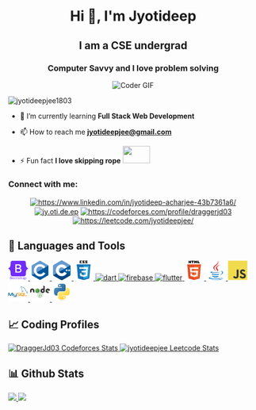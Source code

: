 <h1 align="center">Hi 👋, I'm Jyotideep</h1>
<h2 align="center">I am a CSE undergrad</h3>
<h3 align="center">Computer Savvy and I love problem solving</h2>

<p align="center">
 <img alt="Coder GIF" height=250 width=350 src="https://miro.medium.com/max/1360/0*7Q3yvSIv_t0ioJ-Z.gif" />
</p>
<td> <img src="https://komarev.com/ghpvc/?username=jyotideepjee1803&label=Profile%20views&color=0e75b6&style=flat" alt="jyotideepjee1803" /> </td>

- 🌱 I’m currently learning **Full Stack Web Development**

- 📫 How to reach me **jyotideepjee@gmail.com**
  
- ⚡ Fun fact **I love skipping rope** <img height=35 width=55 src = "https://cdn.dribbble.com/users/470545/screenshots/1912195/rabbi-jump-rope_out-of-breath.gif"/>

<h3 align="left">Connect with me:</h3>
<p align="center">
<a href="https://linkedin.com/in/https://www.linkedin.com/in/jyotideep-acharjee-43b7361a6/" target="blank"><img align="center" src="https://raw.githubusercontent.com/rahuldkjain/github-profile-readme-generator/master/src/images/icons/Social/linked-in-alt.svg" alt="https://www.linkedin.com/in/jyotideep-acharjee-43b7361a6/" height="30" width="40" /></a>
<a href="https://instagram.com/jy.oti.de.ep" target="blank"><img align="center" src="https://raw.githubusercontent.com/rahuldkjain/github-profile-readme-generator/master/src/images/icons/Social/instagram.svg" alt="jy.oti.de.ep" height="30" width="40" /></a>
<a href="https://codeforces.com/profile/https://codeforces.com/profile/draggerjd03" target="blank"><img align="center" src="https://raw.githubusercontent.com/rahuldkjain/github-profile-readme-generator/master/src/images/icons/Social/codeforces.svg" alt="https://codeforces.com/profile/draggerjd03" height="30" width="40" /></a>
<a href="https://www.leetcode.com/https://leetcode.com/jyotideepjee/" target="blank"><img align="center" src="https://raw.githubusercontent.com/rahuldkjain/github-profile-readme-generator/master/src/images/icons/Social/leet-code.svg" alt="https://leetcode.com/jyotideepjee/" height="30" width="40" /></a>
</p>

## 🧩 Languages and Tools

<p align="left"> <a href="https://getbootstrap.com" target="_blank" rel="noreferrer"> <img src="https://raw.githubusercontent.com/devicons/devicon/master/icons/bootstrap/bootstrap-plain-wordmark.svg" alt="bootstrap" width="40" height="40"/> </a> <a href="https://www.cprogramming.com/" target="_blank" rel="noreferrer"> <img src="https://raw.githubusercontent.com/devicons/devicon/master/icons/c/c-original.svg" alt="c" width="40" height="40"/> </a> <a href="https://www.w3schools.com/cpp/" target="_blank" rel="noreferrer"> <img src="https://raw.githubusercontent.com/devicons/devicon/master/icons/cplusplus/cplusplus-original.svg" alt="cplusplus" width="40" height="40"/> </a> <a href="https://www.w3schools.com/css/" target="_blank" rel="noreferrer"> <img src="https://raw.githubusercontent.com/devicons/devicon/master/icons/css3/css3-original-wordmark.svg" alt="css3" width="40" height="40"/> </a> <a href="https://dart.dev" target="_blank" rel="noreferrer"> <img src="https://www.vectorlogo.zone/logos/dartlang/dartlang-icon.svg" alt="dart" width="40" height="40"/> </a></a> <a href="https://firebase.google.com/" target="_blank" rel="noreferrer"> <img src="https://www.vectorlogo.zone/logos/firebase/firebase-icon.svg" alt="firebase" width="40" height="40"/> </a> <a href="https://flutter.dev" target="_blank" rel="noreferrer"> <img src="https://www.vectorlogo.zone/logos/flutterio/flutterio-icon.svg" alt="flutter" width="40" height="40"/> </a> <a href="https://www.w3.org/html/" target="_blank" rel="noreferrer"> <img src="https://raw.githubusercontent.com/devicons/devicon/master/icons/html5/html5-original-wordmark.svg" alt="html5" width="40" height="40"/> </a> <a href="https://www.java.com" target="_blank" rel="noreferrer"> <img src="https://raw.githubusercontent.com/devicons/devicon/master/icons/java/java-original.svg" alt="java" width="40" height="40"/> </a> <a href="https://developer.mozilla.org/en-US/docs/Web/JavaScript" target="_blank" rel="noreferrer"> <img src="https://raw.githubusercontent.com/devicons/devicon/master/icons/javascript/javascript-original.svg" alt="javascript" width="40" height="40"/> </a> <a href="https://www.mysql.com/" target="_blank" rel="noreferrer"> <img src="https://raw.githubusercontent.com/devicons/devicon/master/icons/mysql/mysql-original-wordmark.svg" alt="mysql" width="40" height="40"/> </a> <a href="https://nodejs.org" target="_blank" rel="noreferrer"> <img src="https://raw.githubusercontent.com/devicons/devicon/master/icons/nodejs/nodejs-original-wordmark.svg" alt="nodejs" width="40" height="40"/> </a> <a href="https://www.python.org" target="_blank" rel="noreferrer"> <img src="https://raw.githubusercontent.com/devicons/devicon/master/icons/python/python-original.svg" alt="python" width="40" height="40"/> </a> </p>

## 📈 Coding Profiles

<span>
<a href="https://codeforces.com/profile/DraggerJd03">
<img height="316" src="https://codeforces-readme-stats.vercel.app/api/card?username=draggerjd03&theme=github_dark&force_username=true&border_color=404040" alt="DraggerJd03 Codeforces Stats"/>
</a>
<a href="https://leetcode.com/jyotideepjee">
<img height="316" src="https://leetcard.jacoblin.cool/jyotideepjee?theme=dark&font=Ubuntu&cache=14400&ext=contest&sheets=https://gist.githubusercontent.com/RedHeadphone/5e715e284c89cace8f5fa09f7fb930b8/raw/ec0be570f114124b1a2156a660d67baa0ab5639d/leetcode_stats_card.css" alt="jyotideepjee Leetcode Stats"/>
</a>
</span>

## 📊  Github Stats
<span>
<a href="https://github.com/jyotideepjee1803">
<img height="170" src="https://github-readme-stats-sigma-five.vercel.app/api?username=jyotideepjee1803&show_icons=true&locale=en"/>
<img height="170" src="https://github-readme-stats-sigma-five.vercel.app/api/top-langs?username=jyotideepjee1803&show_icons=true&locale=en&layout=compact"/>
</a>
</span>

